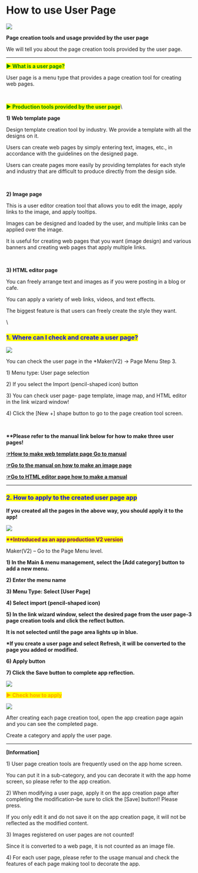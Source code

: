 # How to use User Page

![](https://support.swing2app.com/wp-content/uploads/2020/07/usee.png)

**Page creation tools and usage provided by the user page**

We will tell you about the page creation tools provided by the user page.

***

<mark style="color:green;">**▶ What is a user page?**</mark>

User page is a menu type that provides a page creation tool for creating web pages.

​

<mark style="color:green;">**▶ Production tools provided by the user page**</mark>\


**1) Web template page**

Design template creation tool by industry. We provide a template with all the designs on it.

Users can create web pages by simply entering text, images, etc., in accordance with the guidelines on the designed page.

Users can create pages more easily by providing templates for each style and industry that are difficult to produce directly from the design side.

​

**2) Image page**

This is a user editor creation tool that allows you to edit the image, apply links to the image, and apply tooltips.

Images can be designed and loaded by the user, and multiple links can be applied over the image.

It is useful for creating web pages that you want (image design) and various banners and creating web pages that apply multiple links.

​

**3) HTML editor page**

You can freely arrange text and images as if you were posting in a blog or cafe.

You can apply a variety of web links, videos, and text effects.

The biggest feature is that users can freely create the style they want.

\


### <mark style="color:blue;">**1. Where can I check and create a user page?**</mark>

![](https://support.swing2app.com/wp-content/uploads/2020/07/user1.png)

You can check the user page in the \*Maker(V2) → Page Menu Step 3.

1\) Menu type: User page selection

2\) If you select the Import (pencil-shaped icon) button

3\) You can check user page- page template, image map, and HTML editor in the link wizard window!

4\) Click the \[New +] shape button to go to the page creation tool screen.

​

**\*\*Please refer to the manual link below for how to make three user pages!**

[**☞How to make web template page Go to manual**](template-page.md)

[**☞Go to the manual on how to make an image page**](image-page.md)

[**☞Go to HTML editor page how to make a manual**](editor-page.md)

***

### <mark style="color:blue;">**2. How to apply to the created user page app**</mark>

**If you created all the pages in the above way, you should apply it to the app!**

![](https://support.swing2app.com/wp-content/uploads/2020/07/user2.png)

<mark style="color:purple;">**\*\*Introduced as an app production V2 version**</mark>

Maker(V2) – Go to the Page Menu level.

**1) In the Main & menu management, select the \[Add category] button to add a new menu.**

**2) Enter the menu name**

**3) Menu Type: Select \[User Page]**

**4) Select import (pencil-shaped icon)**

**5) In the link wizard window, select the desired page from the user page-3 page creation tools and click the reflect button.**

**It is not selected until the page area lights up in blue.**

**\*If you create a user page and select Refresh, it will be converted to the page you added or modified.**

**6) Apply button**

**7) Click the Save button to complete app reflection.**

![](https://wp.swing2app.co.kr/wp-content/uploads/2020/07/%EC%BA%A1%EC%B2%98.png)

<mark style="color:orange;">**▶ Check how to apply**</mark>

![](https://support.swing2app.com/wp-content/uploads/2020/07/%EB%85%B9%ED%99%94\_2020\_08\_13\_16\_45\_37\_88.gif)

After creating each page creation tool, open the app creation page again and you can see the completed page.

Create a category and apply the user page.

***

**\[Information]**

1\) User page creation tools are frequently used on the app home screen.

You can put it in a sub-category, and you can decorate it with the app home screen, so please refer to the app creation.

2\) When modifying a user page, apply it on the app creation page after completing the modification-be sure to click the \[Save] button!! Please press.

If you only edit it and do not save it on the app creation page, it will not be reflected as the modified content.

3\) Images registered on user pages are not counted!

Since it is converted to a web page, it is not counted as an image file.

4\) For each user page, please refer to the usage manual and check the features of each page making tool to decorate the app.
